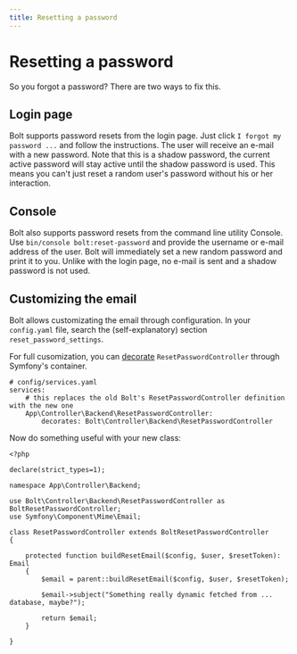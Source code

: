 ```yaml
---
title: Resetting a password
---
```

Resetting a password
====================

So you forgot a password? There are two ways to fix this.

Login page
----------

Bolt supports password resets from the login page. Just click `I forgot my password ...` and follow
the instructions. The user will receive an e-mail with a new password. Note that this is a shadow
password, the current active password will stay active until the shadow password is used.
This means you can't just reset a random user's password without his or her interaction.

Console
---

Bolt also supports password resets from the command line utility Console. Use `bin/console bolt:reset-password` and
provide the username or e-mail address of the user. Bolt will immediately set a new random password and
print it to you. Unlike with the login page, no e-mail is sent and a shadow password is not used.

Customizing the email
---

Bolt allows customizating the email through configuration. In your `config.yaml` file, search the (self-explanatory) section `reset_password_settings`.

For full cusomization, you can [decorate](https://symfony.com/doc/current/service_container/service_decoration.html) `ResetPasswordController` through Symfony's container.

```
# config/services.yaml
services:
    # this replaces the old Bolt's ResetPasswordController definition with the new one
    App\Controller\Backend\ResetPasswordController:
        decorates: Bolt\Controller\Backend\ResetPasswordController
```

Now do something useful with your new class:

```
<?php

declare(strict_types=1);

namespace App\Controller\Backend;

use Bolt\Controller\Backend\ResetPasswordController as BoltResetPasswordController;
use Symfony\Component\Mime\Email;

class ResetPasswordController extends BoltResetPasswordController
{

    protected function buildResetEmail($config, $user, $resetToken): Email
    {
        $email = parent::buildResetEmail($config, $user, $resetToken);

        $email->subject("Something really dynamic fetched from ... database, maybe?");

        return $email;
    }

}

```
